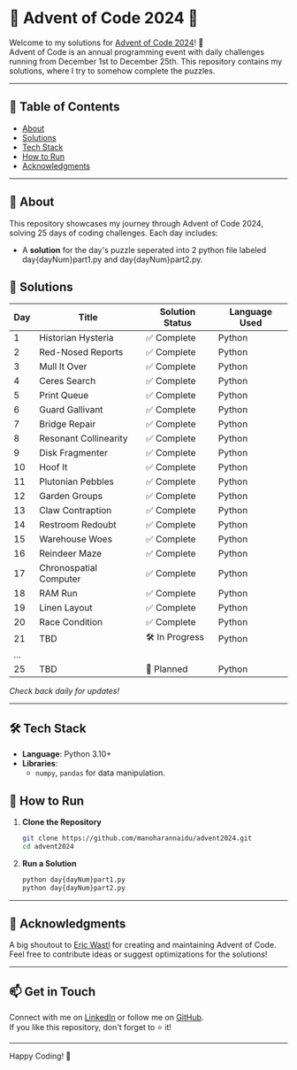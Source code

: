 # 🎄 Advent of Code 2024 🎄

Welcome to my solutions for [Advent of Code 2024](https://adventofcode.com/2024)! 🌟  
Advent of Code is an annual programming event with daily challenges running from December 1st to December 25th. This repository contains my solutions, where I try to somehow complete the puzzles.

---

## 🔗 Table of Contents

- [About](#about)  
- [Solutions](#solutions)  
- [Tech Stack](#tech-stack)  
- [How to Run](#how-to-run)  
- [Acknowledgments](#acknowledgments)

---

## 📜 About

This repository showcases my journey through Advent of Code 2024, solving 25 days of coding challenges. Each day includes:
- A **solution** for the day's puzzle seperated into 2 python file labeled day{dayNum}part1.py and day{dayNum}part2.py.

## 🌟 Solutions

| Day  | Title                       | Solution Status | Language Used  |
|------|-----------------------------|-----------------|----------------|
| 1    | Historian Hysteria                         | ✅ Complete     | Python         |
| 2    | Red-Nosed Reports                         | ✅ Complete     | Python         |
| 3    | Mull It Over                         | ✅ Complete     | Python         |
| 4    | Ceres Search                         | ✅ Complete     | Python         |
| 5    | Print Queue                         | ✅ Complete     | Python         |
| 6    | Guard Gallivant                         | ✅ Complete     | Python         |
| 7    | Bridge Repair                         | ✅ Complete     | Python         |
| 8    | Resonant Collinearity                         | ✅ Complete     | Python         |
| 9    | Disk Fragmenter                         | ✅ Complete     | Python         |
| 10    | Hoof It                         | ✅ Complete | Python         |
| 11    | Plutonian Pebbles                         | ✅ Complete | Python         |
| 12    | Garden Groups                         | ✅ Complete | Python         |
| 13    | Claw Contraption                         | ✅ Complete | Python         |
| 14    | Restroom Redoubt                         | ✅ Complete | Python         |
| 15    | Warehouse Woes                         | ✅ Complete | Python         |
| 16    | Reindeer Maze                         | ✅ Complete | Python         |
| 17    | Chronospatial Computer                         | ✅ Complete | Python         |
| 18    | RAM Run                         | ✅ Complete | Python         |
| 19    | Linen Layout                         | ✅ Complete | Python         |
| 20    | Race Condition                         | ✅ Complete | Python         |
| 21    | TBD                         | 🛠️ In Progress | Python         |
| ...  |                             |                 |                |
| 25   | TBD                         | 🚧 Planned      | Python         |

*Check back daily for updates!*

---

## 🛠️ Tech Stack

- **Language**: Python 3.10+
- **Libraries**:  
  - `numpy`, `pandas` for data manipulation.

## 🚀 How to Run

1. **Clone the Repository**  
   ```bash
   git clone https://github.com/manoharannaidu/advent2024.git
   cd advent2024
   ```

2. **Run a Solution**  
  
   ```bash
   python day{dayNum}part1.py
   python day{dayNum}part2.py
   ```
---

## 🤝 Acknowledgments

A big shoutout to [Eric Wastl](https://twitter.com/ericwastl) for creating and maintaining Advent of Code.  
Feel free to contribute ideas or suggest optimizations for the solutions!

---

## 📫 Get in Touch

Connect with me on [LinkedIn](https://www.linkedin.com/in/naidumanoharan/) or follow me on [GitHub](https://github.com/manoharannaidu).  
If you like this repository, don't forget to ⭐ it!

---

Happy Coding! 🎉
